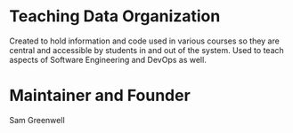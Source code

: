 # Teaching Data Organization
Created to hold information and code used in various courses so they are central and accessible by students in and out of the system. Used to teach aspects of Software Engineering and DevOps as well.

# Maintainer and Founder
Sam Greenwell
